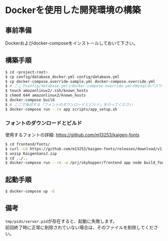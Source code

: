 # Dockerを使用した開発環境の構築

## 事前準備
Dockerおよびdocker-composeをインストールしておいて下さい。

## 構築手順
```sh
$ cd <project-root>
$ cp config/database_docker.yml config/database.yml
$ cp docker-compose.override-sample.yml docker-compose.override.yml
$ # ここでconfig/database.ymlとdocker-compose.override.ymlのmysqlのパスワードを変更してください
$ touch amazonlinux2/.ssh/known_hosts
$ chmod 644 amazonlinux2/known_hosts
$ docker-compose build
$ # ここで後述する「フォントのダウンロードとビルド」を行ってください
$ docker-compose run --rm app scripts/app_setup.sh
```

### フォントのダウンロードとビルド

使用するフォントの詳細: <https://github.com/m13253/kaigen-fonts>
```sh
$ cd frontend/fonts/
$ curl -LO https://github.com/m13253/kaigen-fonts/releases/download/v1.004-1.001-1/KaigenSansJ.zip
$ unzip KaigenSansJ.zip
$ cd ../..
$ docker-compose run --rm -w /prj/skyhopper/frontend app node build_font.js fonts/KaigenSansJ/KaigenSansJ-Regular.ttf
```

## 起動手順
```sh
$ docker-compose up -d
```

## 備考
`tmp/pids/server.pid`が存在すると、起動に失敗します。  
前回終了時に正常に削除されていない場合は、そのファイルを削除してください。
